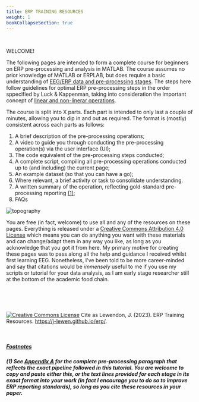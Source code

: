 ```yaml
---
title: ERP TRAINING RESOURCES 
weight: 1
bookCollapseSection: true
---
```

  <br>

WELCOME! 

The following pages are intended to form a complete course for beginners on ERP pre-processing and analysis in MATLAB. The course assumes no prior knowledge of MATLAB or ERPLAB, but does require a basic understanding of [EEG/ERP data and pre-processing stages](https://courses.erpinfo.org/courses/Intro-to-ERPs). The steps here follow guidelines for optimal ERP pre-processing steps in the order sppecified by Luck & Kappenman, taking into consideration the important concept of [linear and non-linerar operations](https://erpinfo.org/order-of-steps).

The course is split into X parts. Each part is intended to only last a couple of minutes, allowing you to dip in and out as required. The format is (mostly) consistent across each parts as follows:

1. A brief description of the pre-processing operations;
2. A video to guide you through conducting the pre-processing operation(s) via the user interface (UI);
3. The code equivalent of the pre-processing steps conducted;
4. A complete script, compiling all pre-processing operations conducted up to (and including) the current page;
5. An example dataset (so that you can have a go);
6. Where relevant, a brief activity or task to consolidate understanding.
7. A written summary of the operation, reflecting gold-standard pre-processing reporting <!-- <a> element links to the section below --> <a href="#Section_further_down"> (1)</a>;  
8. FAQs



![topography](/erp/images/topo.png)


You are free (in fact, welcome) to use all and any of the resources on these pages. Everything is released under a [Creative Commons Attribution 4.0 License](http://creativecommons.org/licenses/by/4.0/) which means you can do anything you want with these materials and can change/adapt them in any way you like, as long as you acknowledge that you got it from here. My primary motive for creating these pages was to pass along all the help and guidance I received whilst first learning EEG. Nonetheless, I've been told to be more career-minded and say that citations would be *immensely* useful to me if you use my scripts or tutorial for your data analysis, as I am early stage researcher still at the bottom of the academic food chain. 

<br>

<br>

<br>

<a rel="license" href="http://creativecommons.org/licenses/by/4.0/"><img alt="Creative Commons License" style="border-width:0" src="https://i.creativecommons.org/l/by/4.0/88x31.png" /></a>   Cite as Lewendon, J. (2023). ERP Training Resources. https://j-lewen.github.io/erp/</a>.

<br>

##### <u>Footnotes</u>

<h5 id="Section_further_down">

(1) See [Appendix A](https://j-lewen.github.io/erp/docs/table-of-contents/training/part_16/) for the complete pre-processing paragraph that reflects the exact pipeline followed in this tutorial. You are welcome to copy and paste either this, or the text lines provided for each stage in its exact format into your work (in fact I encourage you to do so to improve ERP reporting standards), so long as you cite these resources in your paper. </h2>